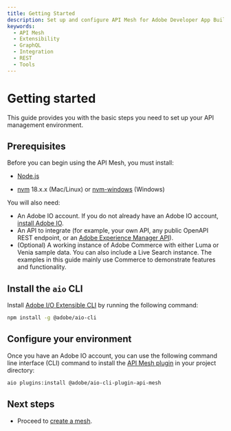 ```yaml
---
title: Getting Started
description: Set up and configure API Mesh for Adobe Developer App Builder.
keywords:
  - API Mesh
  - Extensibility
  - GraphQL
  - Integration
  - REST
  - Tools
---
```


# Getting started

This guide provides you with the basic steps you need to set up your API management environment.

## Prerequisites

Before you can begin using the API Mesh, you must install:

-  [Node.js](https://nodejs.org/en/download/package-manager)

-  [nvm](https://github.com/nvm-sh/nvm) 18.x.x (Mac/Linux) or [nvm-windows](https://github.com/coreybutler/nvm-windows) (Windows)

You will also need:

-  An Adobe IO account. If you do not already have an Adobe IO account, [install Adobe IO](https://developer.adobe.com/app-builder/docs/guides/runtime_guides/tools/cli-install).
-  An API to integrate (for example, your own API, any public OpenAPI REST endpoint, or an [Adobe Experience Manager API](https://experienceleague.adobe.com/docs/experience-manager-screens/user-guide/developing/rest-api.html)).
-  (Optional) A working instance of Adobe Commerce with either Luma or Venia sample data. You can also include a Live Search instance. The examples in this guide mainly use Commerce to demonstrate features and functionality.

## Install the `aio` CLI

Install [Adobe I/O Extensible CLI](https://developer.adobe.com/app-builder/docs/guides/runtime_guides/tools/cli-install) by running the following command:

```bash
npm install -g @adobe/aio-cli
```

## Configure your environment

Once you have an Adobe IO account, you can use the following command line interface (CLI) command to install the [API Mesh plugin](https://www.npmjs.com/package/@adobe/aio-cli-plugin-api-mesh) in your project directory:

   ```bash
   aio plugins:install @adobe/aio-cli-plugin-api-mesh
   ```

## Next steps

-  Proceed to [create a mesh](create-mesh.md).
